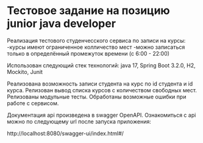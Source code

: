 # Тестовое задание на позицию junior java developer

Реализация тестового студенчесского сервиса по записи на курсы:
-курсы имеют ограниченное колличество мест
-можно записаться только в определённый промежуток времени (с 6:00 - 22:00)

Использован следующий стек технологий:
java 17, Spring Boot 3.2.0, H2, Mockito, Junit

Реализована возможность записи студента на курс по id студента и id курса.
Релизован вывод списка курсов с количеством свободных мест.
Релизованы модульные тесты.
Обработаны возможные ошибки при работе с сервисом.

Документация api произведена в swagger OpenAPI.
Ознакомиться с api можно по следующему url после запуска приложения:

http://localhost:8080/swagger-ui/index.html#/

